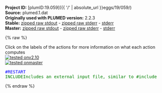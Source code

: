 **Project ID:** [plumID:19.059]({{ '/' | absolute_url }}eggs/19/059/)  
**Source:** plumed.1.dat  
**Originally used with PLUMED version:** 2.2.3  
**Stable:** [zipped raw stdout](plumed.1.dat.plumed.stdout.txt.zip) - [zipped raw stderr](plumed.1.dat.plumed.stderr.txt.zip) - [stderr](plumed.1.dat.plumed.stderr)  
**Master:** [zipped raw stdout](plumed.1.dat.plumed_master.stdout.txt.zip) - [zipped raw stderr](plumed.1.dat.plumed_master.stderr.txt.zip) - [stderr](plumed.1.dat.plumed_master.stderr)  

{% raw %}
<div class="plumedpreheader">
<div class="headerInfo" id="value_details_data/plumed.1.dat"> Click on the labels of the actions for more information on what each action computes </div>
<div class="containerBadge">
<div class="headerBadge"><a href="plumed.1.dat.plumed.stderr"><img src="https://img.shields.io/badge/v2.10-passing-green.svg" alt="tested onv2.10" /></a></div>
<div class="headerBadge"><a href="plumed.1.dat.plumed_master.stderr"><img src="https://img.shields.io/badge/master-passing-green.svg" alt="tested onmaster" /></a></div>
</div>
</div>
<pre class="plumedlisting">
<span style="color:blue" class="comment">#RESTART</span>
<span id="data/plumed.1.datplumed_be-common.dat_short"><span class="plumedtooltip" style="color:green">INCLUDE<span class="right">Includes an external input file, similar to #include in C preprocessor. <a href="https://www.plumed.org/doc-master/user-doc/html/INCLUDE">More details</a>. Show <a class="toggler" href='javascript:;' onclick='toggleDisplay("data/plumed.1.datplumed_be-common.dat");'>included file</a><i></i></span></span> <span class="plumedtooltip">FILE<span class="right">file to be included<i></i></span></span>=<a class="toggler" href='javascript:;' onclick='toggleDisplay("data/plumed.1.datplumed_be-common.dat");'>plumed_be-common.dat</a>
</span><span id="data/plumed.1.datplumed_be-common.dat_long" style="display:none;"><span style="color:blue" class="comment"># The command:
</span><span class="toggler" style="color:red" onclick='toggleDisplay("data/plumed.1.datplumed_be-common.dat")'># INCLUDE FILE=plumed_be-common.dat
</span><span style="color:blue" class="comment"># ensures PLUMED loads the contents of the file called plumed_be-common.dat</span>
<span style="color:blue" class="comment"># The contents of this file are shown below (click the red comment to hide them).</span>
<span style="color:blue" class="comment">#RESTART</span>
<span style="color:blue" class="comment"># randomize the exchange (not between consecutive indeces, here just 2 replicas, so it is not relevant)</span>
<span style="display:none;" id="data/plumed.1.datplumed_be-common.dat">The INCLUDE action with label <b>plumed_be-common.dat</b> calculates something</span><span class="plumedtooltip" style="color:green">RANDOM_EXCHANGES<span class="right">Set random pattern for exchanges. <a href="https://www.plumed.org/doc-master/user-doc/html/RANDOM_EXCHANGES" style="color:green">More details</a><i></i></span></span>
<span style="color:blue" class="comment"># set up the two torsion collective variables </span>
<span style="color:blue" class="comment"># omega (use cv1 so it will be compatible with the METAGUI analysis plugin)</span>
<span style="display:none;" id="data/plumed.1.dat">The RANDOM_EXCHANGES action with label <b></b> calculates something</span><b name="data/plumed.1.datcv1" onclick='showPath("data/plumed.1.dat","data/plumed.1.datcv1","data/plumed.1.datcv1","brown")'>cv1</b>: <span class="plumedtooltip" style="color:green">TORSION<span class="right">Calculate one or multiple torsional angles. <a href="https://www.plumed.org/doc-master/user-doc/html/TORSION" style="color:green">More details</a><i></i></span></span> <span class="plumedtooltip">ATOMS<span class="right">the four atoms involved in the torsional angle<i></i></span></span>=19,40,42,45
<span style="color:blue" class="comment"># psi (use cv2 so it will be compatible with the METAGUI analysis plugin)</span>
<span style="display:none;" id="data/plumed.1.datcv1">The TORSION action with label <b>cv1</b> calculates the following quantities:<table  align="center" frame="void" width="95%" cellpadding="5%"><tr><td width="5%"><b> Quantity </b>  </td><td><b> Description </b> </td></tr><tr><td width="5%">cv1.value</td><td>the TORSION involving these atoms</td></tr></table></span><b name="data/plumed.1.datcv2" onclick='showPath("data/plumed.1.dat","data/plumed.1.datcv2","data/plumed.1.datcv2","brown")'>cv2</b>: <span class="plumedtooltip" style="color:green">TORSION<span class="right">Calculate one or multiple torsional angles. <a href="https://www.plumed.org/doc-master/user-doc/html/TORSION" style="color:green">More details</a><i></i></span></span> <span class="plumedtooltip">ATOMS<span class="right">the four atoms involved in the torsional angle<i></i></span></span>=41,45,53,55

<span style="color:blue"># --- End of included input --- </span></span><br/><span style="color:blue" class="comment">#METAD activates metadynamics</span>
<span style="color:blue" class="comment">#ARG indicates variables to enhance (omega &amp; psi)</span>
<span style="color:blue" class="comment">#PACE indicates frequency of Gaussian deposition is 1000 time step (2ps)</span>
<span style="color:blue" class="comment">#HEIGHT indicates that height of the Gaussians is 0.2 kJ/mol</span>
<span style="color:blue" class="comment">#SIGMA indicates the width of the Gaussians on the biased cv, respectively</span>
<br/><span style="display:none;" id="data/plumed.1.datcv2">The TORSION action with label <b>cv2</b> calculates the following quantities:<table  align="center" frame="void" width="95%" cellpadding="5%"><tr><td width="5%"><b> Quantity </b>  </td><td><b> Description </b> </td></tr><tr><td width="5%">cv2.value</td><td>the TORSION involving these atoms</td></tr></table></span><b name="data/plumed.1.datbe" onclick='showPath("data/plumed.1.dat","data/plumed.1.datbe","data/plumed.1.datbe","brown")'>be</b>: <span class="plumedtooltip" style="color:green">METAD<span class="right">Used to performed metadynamics on one or more collective variables. <a href="https://www.plumed.org/doc-master/user-doc/html/METAD" style="color:green">More details</a><i></i></span></span> <span class="plumedtooltip">ARG<span class="right">the labels of the scalars on which the bias will act<i></i></span></span>=<b name="data/plumed.1.datcv2">cv2</b> <span class="plumedtooltip">PACE<span class="right">the frequency for hill addition<i></i></span></span>=1000 <span class="plumedtooltip">HEIGHT<span class="right">the heights of the Gaussian hills<i></i></span></span>=0.2 <span class="plumedtooltip">SIGMA<span class="right">the widths of the Gaussian hills<i></i></span></span>=0.23

<span style="color:blue" class="comment">#print in other file the values of the CVS and the bias potential</span>
<span style="color:blue" class="comment">#STRIDE frequency of output</span>
<span style="color:blue" class="comment">#ARG things to print, omega, psi</span>
<span style="color:blue" class="comment">#FILE, name of the file to output; COLVAR</span>
<br/><span style="display:none;" id="data/plumed.1.datbe">The METAD action with label <b>be</b> calculates the following quantities:<table  align="center" frame="void" width="95%" cellpadding="5%"><tr><td width="5%"><b> Quantity </b>  </td><td><b> Description </b> </td></tr><tr><td width="5%">be.bias</td><td>the instantaneous value of the bias potential</td></tr></table></span><span class="plumedtooltip" style="color:green">PRINT<span class="right">Print quantities to a file. <a href="https://www.plumed.org/doc-master/user-doc/html/PRINT" style="color:green">More details</a><i></i></span></span> <span class="plumedtooltip">STRIDE<span class="right"> the frequency with which the quantities of interest should be output<i></i></span></span>=500 <span class="plumedtooltip">ARG<span class="right">the labels of the values that you would like to print to the file<i></i></span></span>=<b name="data/plumed.1.datcv1">cv1</b>,<b name="data/plumed.1.datcv2">cv2</b> <span class="plumedtooltip">FILE<span class="right">the name of the file on which to output these quantities<i></i></span></span>=COLVAR
</pre>
{% endraw %}
